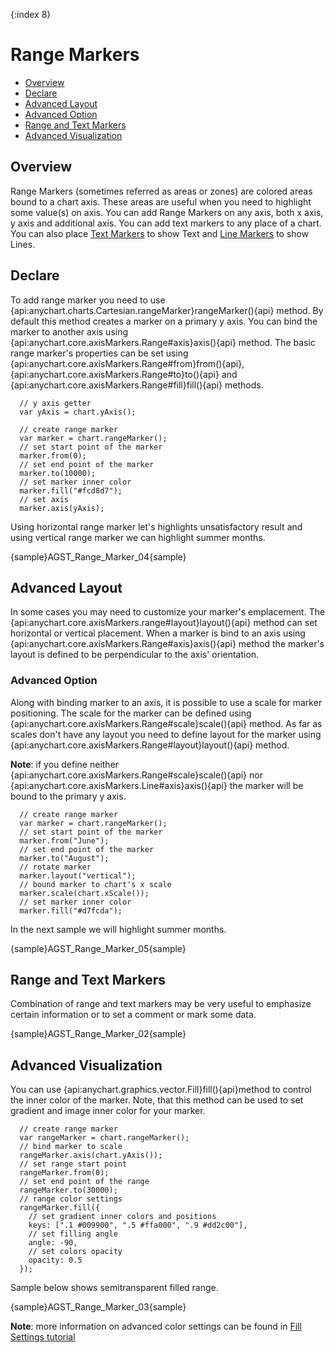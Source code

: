 {:index 8}
# Range Markers

* [Overview](#overview)
* [Declare](#declare)
* [Advanced Layout](#advanced_layout)
 * [Advanced Option](#advanced_option)
* [Range and Text Markers](#range_and_text_markers)
* [Advanced Visualization](#advanced_visualization)

## Overview

Range Markers (sometimes referred as areas or zones) are colored areas bound to a chart axis. These areas are useful when you need to highlight some value(s) on axis. You can add Range Markers on any axis, both x axis, y axis and additional axis. You can add text markers to any place of a chart. You can also place [Text Markers](../Axes_and_Grids/Text_Markers) to show Text and [Line Markers](../Axes_and_Grids/Line_Markers) to show Lines.

## Declare

To add range marker you need to use {api:anychart.charts.Cartesian.rangeMarker}rangeMarker(){api} method. By default this method creates a marker on a primary y axis. You can bind the marker to another axis using {api:anychart.core.axisMarkers.Range#axis}axis(){api} method. The basic range marker's properties can be set using {api:anychart.core.axisMarkers.Range#from}from(){api}, {api:anychart.core.axisMarkers.Range#to}to(){api} and {api:anychart.core.axisMarkers.Range#fill}fill(){api} methods.

```
  // y axis getter
  var yAxis = chart.yAxis();

  // create range marker
  var marker = chart.rangeMarker();
  // set start point of the marker
  marker.from(0);
  // set end point of the marker
  marker.to(10000);
  // set marker inner color
  marker.fill("#fcd8d7");
  // set axis
  marker.axis(yAxis);
```

Using horizontal range marker let's highlights unsatisfactory result and using vertical range marker we can highlight summer months.

{sample}AGST\_Range\_Marker\_04{sample}

## Advanced Layout

In some cases you may need to customize your marker's emplacement. The {api:anychart.core.axisMarkers.range#layout}layout(){api} method can set horizontal or vertical placement. When a marker is bind to an axis using {api:anychart.core.axisMarkers.Range#axis}axis(){api} method the marker's layout is defined to be perpendicular to the axis' orientation.


### Advanced Option

Along with binding marker to an axis, it is possible to use a scale for marker positioning. The scale for the marker can be defined using {api:anychart.core.axisMarkers.Range#scale}scale(){api} method. As far as scales don't have any layout you need to define layout for the marker using {api:anychart.core.axisMarkers.Range#layout}layout(){api} method.  
  
**Note**: if you define neither {api:anychart.core.axisMarkers.Range#scale}scale(){api} nor {api:anychart.core.axisMarkers.Line#axis}axis(){api} the marker will be bound to the primary y axis.


```
  // create range marker
  var marker = chart.rangeMarker();
  // set start point of the marker
  marker.from("June");
  // set end point of the marker
  marker.to("August");
  // rotate marker
  marker.layout("vertical");
  // bound marker to chart's x scale
  marker.scale(chart.xScale());
  // set marker inner color
  marker.fill("#d7fcda");
```

In the next sample we will highlight summer months.

{sample}AGST\_Range\_Marker\_05{sample}

## Range and Text Markers

Combination of range and text markers may be very useful to emphasize certain information or to set a comment or mark some data.

{sample}AGST\_Range\_Marker\_02{sample}

## Advanced Visualization

You can use {api:anychart.graphics.vector.Fill}fill(){api}method to control the inner color of the marker. Note, that this method can be used to set gradient and image inner color for your marker.

```
  // create range marker
  var rangeMarker = chart.rangeMarker();
  // bind marker to scale
  rangeMarker.axis(chart.yAxis());
  // set range start point
  rangeMarker.from(0);
  // set end point of the range
  rangeMarker.to(30000);
  // range color settings
  rangeMarker.fill({
    // set gradient inner colors and positions
    keys: [".1 #009900", ".5 #ffa000", ".9 #dd2c00"],
    // set filling angle
    angle: -90,
    // set colors opacity
    opacity: 0.5
  });
```

Sample below shows semitransparent filled range.

{sample}AGST\_Range\_Marker\_03{sample}

**Note**: more information on advanced color settings can be found in [Fill Settings tutorial](../Graphics/Fill_Settings)
